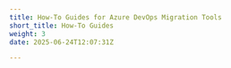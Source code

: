 ```yaml
---
title: How-To Guides for Azure DevOps Migration Tools
short_title: How-To Guides
weight: 3
date: 2025-06-24T12:07:31Z

---
```


